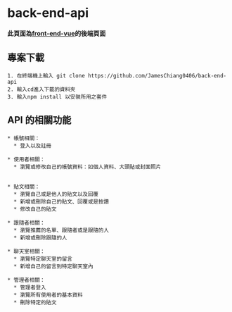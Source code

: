 # back-end-api
**此頁面為[front-end-vue](https://github.com/JamesChiang0406/front-end-vue)的後端頁面**


## 專案下載
```
1. 在終端機上輸入 git clone https://github.com/JamesChiang0406/back-end-api
2. 輸入cd進入下載的資料夾
3. 輸入npm install 以安裝所用之套件
```

## API 的相關功能
```
* 帳號相關：
  * 登入以及註冊
  
* 使用者相關：
  * 瀏覽或修改自己的帳號資料：如個人資料、大頭貼或封面照片


* 貼文相關：
  * 瀏覽自己或是他人的貼文以及回覆
  * 新增或刪除自己的貼文、回覆或是按讚
  * 修改自己的貼文

* 跟隨者相關：
  * 瀏覽推薦的名單、跟隨者或是跟隨的人
  * 新增或刪除跟隨的人

* 聊天室相關：
  * 瀏覽特定聊天室的留言
  * 新增自己的留言到特定聊天室內

* 管理者相關：
  * 管理者登入
  * 瀏覽所有使用者的基本資料
  * 刪除特定的貼文
```

